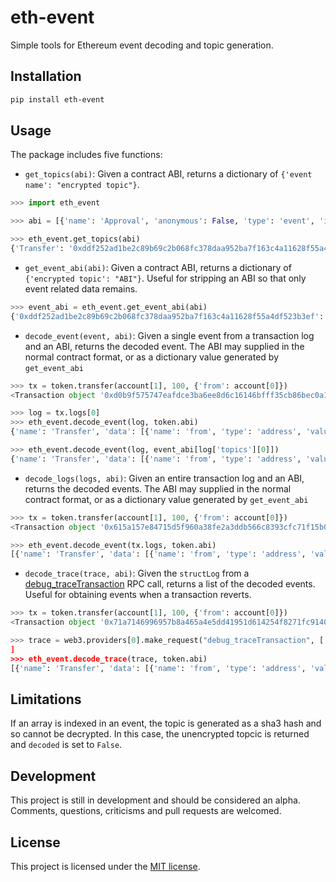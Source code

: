 # eth-event

Simple tools for Ethereum event decoding and topic generation.

## Installation

```bash
pip install eth-event
```

## Usage

The package includes five functions:

* `get_topics(abi)`: Given a contract ABI, returns a dictionary of `{'event name': "encrypted topic"}`.

```python
>>> import eth_event

>>> abi = [{'name': 'Approval', 'anonymous': False, 'type': 'event', 'inputs': [{'name': 'owner', 'type': 'address', 'indexed': True}, {'name': 'spender', 'type': 'address', 'indexed': True}, {'name': 'value', 'type': 'uint256', 'indexed': False}]}, {'name': 'Transfer', 'anonymous': False, 'type': 'event', 'inputs': [{'name': 'from', 'type': 'address', 'indexed': True}, {'name': 'to', 'type': 'address', 'indexed': True}, {'name': 'value', 'type': 'uint256', 'indexed': False}]}]

>>> eth_event.get_topics(abi)
{'Transfer': '0xddf252ad1be2c89b69c2b068fc378daa952ba7f163c4a11628f55a4df523b3ef', 'Approval': '0x8c5be1e5ebec7d5bd14f71427d1e84f3dd0314c0f7b2291e5b200ac8c7c3b925'}
```

* `get_event_abi(abi)`: Given a contract ABI, returns a dictionary of `{'encrypted topic': "ABI"}`. Useful for stripping an ABI so that only event related data remains.

```python
>>> event_abi = eth_event.get_event_abi(abi)
{'0xddf252ad1be2c89b69c2b068fc378daa952ba7f163c4a11628f55a4df523b3ef': {'name': 'Transfer', 'inputs': [{'name': 'from', 'type': 'address', 'indexed': True}, {'name': 'to', 'type': 'address', 'indexed': True}, {'name': 'value', 'type': 'uint256', 'indexed': False}]}, '0x8c5be1e5ebec7d5bd14f71427d1e84f3dd0314c0f7b2291e5b200ac8c7c3b925': {'name': 'Approval', 'inputs': [{'name': 'owner', 'type': 'address', 'indexed': True}, {'name': 'spender', 'type': 'address', 'indexed': True}, {'name': 'value', 'type': 'uint256', 'indexed': False}]}}
```

* `decode_event(event, abi)`: Given a single event from a transaction log and an ABI, returns the decoded event. The ABI may supplied in the normal contract format, or as a dictionary value generated by `get_event_abi`

```python
>>> tx = token.transfer(account[1], 100, {'from': account[0]})
<Transaction object '0xd0b9f575747eafdce3ba6ee8d6c16146bfff35cb86bec0a1909ab04fa94fc024'>

>>> log = tx.logs[0]
>>> eth_event.decode_event(log, token.abi)
{'name': 'Transfer', 'data': [{'name': 'from', 'type': 'address', 'value': '0xbd4940951bfa463f8fb6db762e55686f6cfdb73a'}, {'name': 'to', 'type': 'address', 'value': '0xbd4940951bfa463f8fb6db762e55686f6cfdb73a', 'decoded': True}, {'name': 'tokens', 'type': 'uint256', 'value': 100, 'decoded': True}]}

>>> eth_event.decode_event(log, event_abi[log['topics'][0]])
{'name': 'Transfer', 'data': [{'name': 'from', 'type': 'address', 'value': '0xbd4940951bfa463f8fb6db762e55686f6cfdb73a'}, {'name': 'to', 'type': 'address', 'value': '0xbd4940951bfa463f8fb6db762e55686f6cfdb73a', 'decoded': True}, {'name': 'tokens', 'type': 'uint256', 'value': 100, 'decoded': True}]}
```

* `decode_logs(logs, abi)`: Given an entire transaction log and an ABI, returns the decoded events. The ABI may supplied in the normal contract format, or as a dictionary value generated by `get_event_abi`

```python
>>> tx = token.transfer(account[1], 100, {'from': account[0]})
<Transaction object '0x615a157e84715d5f960a38fe2a3ddb566c8393cfc71f15b06170a0eff74dfdde'>

>>> eth_event.decode_event(tx.logs, token.abi)
[{'name': 'Transfer', 'data': [{'name': 'from', 'type': 'address', 'value': '0xbd4940951bfa463f8fb6db762e55686f6cfdb73a'}, {'name': 'to', 'type': 'address', 'value': '0xbd4940951bfa463f8fb6db762e55686f6cfdb73a', 'decoded': True}, {'name': 'tokens', 'type': 'uint256', 'value': 100, 'decoded': True}]}]
```

* `decode_trace(trace, abi)`: Given the `structLog` from a [debug_traceTransaction](https://github.com/ethereum/go-ethereum/wiki/Management-APIs#debug_tracetransaction) RPC call, returns a list of the decoded events. Useful for obtaining events when a transaction reverts.

```python
>>> tx = token.transfer(account[1], 100, {'from': account[0]})
<Transaction object '0x71a7146996957b8a465a4e5dd41951d614254f8271fc9140b875c4fc55dde578'>

>>> trace = web3.providers[0].make_request("debug_traceTransaction", ['0x71a7146996957b8a465a4e5dd41951d614254f8271fc9140b875c4fc55dde578', {}])['result']['structLogs]
]
>>> eth_event.decode_trace(trace, token.abi)
[{'name': 'Transfer', 'data': [{'name': 'from', 'type': 'address', 'value': '0xbd4940951bfa463f8fb6db762e55686f6cfdb73a'}, {'name': 'to', 'type': 'address', 'value': '0xbd4940951bfa463f8fb6db762e55686f6cfdb73a', 'decoded': True}, {'name': 'tokens', 'type': 'uint256', 'value': 100, 'decoded': True}]}]
```

## Limitations

If an array is indexed in an event, the topic is generated as a sha3 hash and so cannot be decrypted. In this case, the unencrypted topcic is returned and `decoded` is set to `False`.

## Development

This project is still in development and should be considered an alpha. Comments, questions, criticisms and pull requests are welcomed.

## License

This project is licensed under the [MIT license](LICENSE).